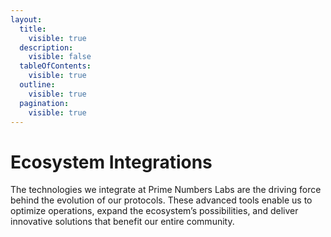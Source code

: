 ```yaml
---
layout:
  title:
    visible: true
  description:
    visible: false
  tableOfContents:
    visible: true
  outline:
    visible: true
  pagination:
    visible: true
---
```


# Ecosystem Integrations

The technologies we integrate at Prime Numbers Labs are the driving force behind the evolution of our protocols. These advanced tools enable us to optimize operations, expand the ecosystem’s possibilities, and deliver innovative solutions that benefit our entire community.
